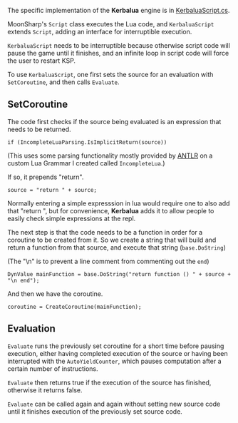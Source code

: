 The specific implementation of the **Kerbalua** engine is in [KerbaluaScript.cs](KerbaluaScript.cs).

MoonSharp's `Script` class executes the Lua code, and `KerbaluaScript` extends `Script`, adding an interface for interruptible execution.

`KerbaluaScript` needs to be interruptible because otherwise script code will pause the game until it finishes, and an infinite loop in script code will force the user to restart KSP.

To use `KerbaluaScript`, one first sets the source for an evaluation with `SetCoroutine`, and then calls `Evaluate`.

## SetCoroutine
The code first checks if the source being evaluated is an expression that needs to be returned. 

```
if (IncompleteLuaParsing.IsImplicitReturn(source))
```

(This uses some parsing functionality mostly provided by [ANTLR](https://www.antlr.org/) on a custom Lua Grammar I created called `IncompleteLua`.)

If so, it prepends "return".
```
source = "return " + source;
```

Normally entering a simple expresssion in lua would require one to also add that "return ", but for convenience, **Kerbalua** adds it to allow people to easily check simple expressions at the repl.

The next step is that the code needs to be a function in order for a coroutine to be created from it. So we create a string that will build and return a function from that source, and execute that string (`base.DoString`)

(The "\n" is to prevent a line comment from commenting out the `end`)
```
DynValue mainFunction = base.DoString("return function () " + source + "\n end");
```

And then we have the coroutine.

```
coroutine = CreateCoroutine(mainFunction);
```

## Evaluation
`Evaluate` runs the previously set coroutine for a short time before pausing execution, either having completed execution of the source or having been interrupted with the `AutoYieldCounter`, which pauses computation after a certain number of instructions.

`Evaluate` then returns true if the execution of the source has finished, otherwise it returns false.

`Evaluate` can be called again and again without setting new source code until it finishes execution of the previously set source code.